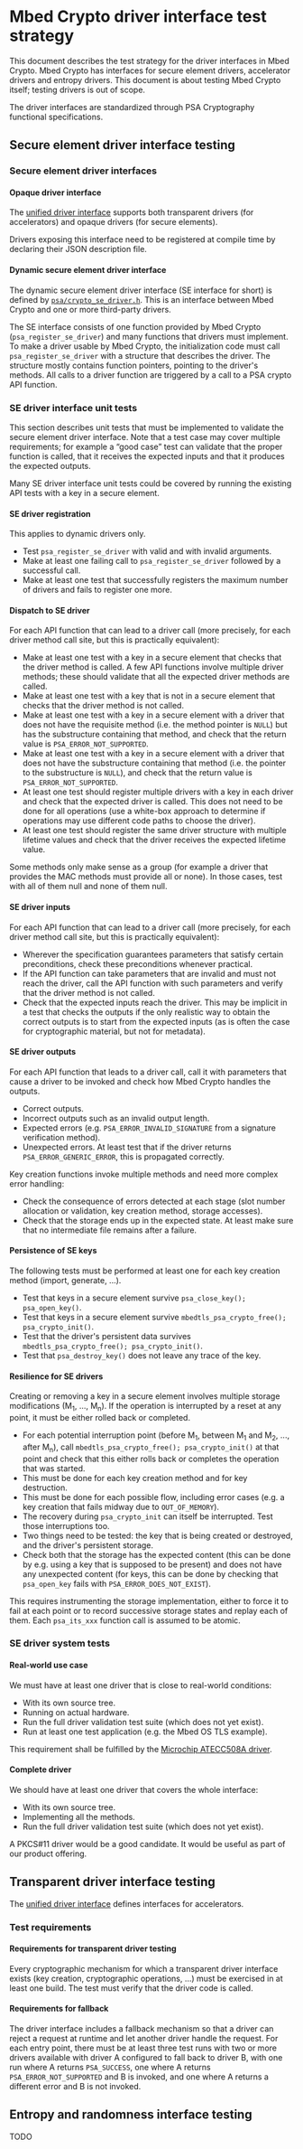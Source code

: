 # Mbed Crypto driver interface test strategy

This document describes the test strategy for the driver interfaces in Mbed Crypto. Mbed Crypto has interfaces for secure element drivers, accelerator drivers and entropy drivers. This document is about testing Mbed Crypto itself; testing drivers is out of scope.

The driver interfaces are standardized through PSA Cryptography functional specifications.

## Secure element driver interface testing

### Secure element driver interfaces

#### Opaque driver interface

The [unified driver interface](../../proposed/psa-driver-interface.md) supports both transparent drivers (for accelerators) and opaque drivers (for secure elements).

Drivers exposing this interface need to be registered at compile time by declaring their JSON description file.

#### Dynamic secure element driver interface

The dynamic secure element driver interface (SE interface for short) is defined by [`psa/crypto_se_driver.h`](../../../include/psa/crypto_se_driver.h). This is an interface between Mbed Crypto and one or more third-party drivers.

The SE interface consists of one function provided by Mbed Crypto (`psa_register_se_driver`) and many functions that drivers must implement. To make a driver usable by Mbed Crypto, the initialization code must call `psa_register_se_driver` with a structure that describes the driver. The structure mostly contains function pointers, pointing to the driver's methods. All calls to a driver function are triggered by a call to a PSA crypto API function.

### SE driver interface unit tests

This section describes unit tests that must be implemented to validate the secure element driver interface. Note that a test case may cover multiple requirements; for example a “good case” test can validate that the proper function is called, that it receives the expected inputs and that it produces the expected outputs.

Many SE driver interface unit tests could be covered by running the existing API tests with a key in a secure element.

#### SE driver registration

This applies to dynamic drivers only.

* Test `psa_register_se_driver` with valid and with invalid arguments.
* Make at least one failing call to `psa_register_se_driver` followed by a successful call.
* Make at least one test that successfully registers the maximum number of drivers and fails to register one more.

#### Dispatch to SE driver

For each API function that can lead to a driver call (more precisely, for each driver method call site, but this is practically equivalent):

* Make at least one test with a key in a secure element that checks that the driver method is called. A few API functions involve multiple driver methods; these should validate that all the expected driver methods are called.
* Make at least one test with a key that is not in a secure element that checks that the driver method is not called.
* Make at least one test with a key in a secure element with a driver that does not have the requisite method (i.e. the method pointer is `NULL`) but has the substructure containing that method, and check that the return value is `PSA_ERROR_NOT_SUPPORTED`.
* Make at least one test with a key in a secure element with a driver that does not have the substructure containing that method (i.e. the pointer to the substructure is `NULL`), and check that the return value is `PSA_ERROR_NOT_SUPPORTED`.
* At least one test should register multiple drivers with a key in each driver and check that the expected driver is called. This does not need to be done for all operations (use a white-box approach to determine if operations may use different code paths to choose the driver).
* At least one test should register the same driver structure with multiple lifetime values and check that the driver receives the expected lifetime value.

Some methods only make sense as a group (for example a driver that provides the MAC methods must provide all or none). In those cases, test with all of them null and none of them null.

#### SE driver inputs

For each API function that can lead to a driver call (more precisely, for each driver method call site, but this is practically equivalent):

* Wherever the specification guarantees parameters that satisfy certain preconditions, check these preconditions whenever practical.
* If the API function can take parameters that are invalid and must not reach the driver, call the API function with such parameters and verify that the driver method is not called.
* Check that the expected inputs reach the driver. This may be implicit in a test that checks the outputs if the only realistic way to obtain the correct outputs is to start from the expected inputs (as is often the case for cryptographic material, but not for metadata).

#### SE driver outputs

For each API function that leads to a driver call, call it with parameters that cause a driver to be invoked and check how Mbed Crypto handles the outputs.

* Correct outputs.
* Incorrect outputs such as an invalid output length.
* Expected errors (e.g. `PSA_ERROR_INVALID_SIGNATURE` from a signature verification method).
* Unexpected errors. At least test that if the driver returns `PSA_ERROR_GENERIC_ERROR`, this is propagated correctly.

Key creation functions invoke multiple methods and need more complex error handling:

* Check the consequence of errors detected at each stage (slot number allocation or validation, key creation method, storage accesses).
* Check that the storage ends up in the expected state. At least make sure that no intermediate file remains after a failure.

#### Persistence of SE keys

The following tests must be performed at least one for each key creation method (import, generate, ...).

* Test that keys in a secure element survive `psa_close_key(); psa_open_key()`.
* Test that keys in a secure element survive `mbedtls_psa_crypto_free(); psa_crypto_init()`.
* Test that the driver's persistent data survives `mbedtls_psa_crypto_free(); psa_crypto_init()`.
* Test that `psa_destroy_key()` does not leave any trace of the key.

#### Resilience for SE drivers

Creating or removing a key in a secure element involves multiple storage modifications (M<sub>1</sub>, ..., M<sub>n</sub>). If the operation is interrupted by a reset at any point, it must be either rolled back or completed.

* For each potential interruption point (before M<sub>1</sub>, between M<sub>1</sub> and M<sub>2</sub>, ..., after M<sub>n</sub>), call `mbedtls_psa_crypto_free(); psa_crypto_init()` at that point and check that this either rolls back or completes the operation that was started.
* This must be done for each key creation method and for key destruction.
* This must be done for each possible flow, including error cases (e.g. a key creation that fails midway due to `OUT_OF_MEMORY`).
* The recovery during `psa_crypto_init` can itself be interrupted. Test those interruptions too.
* Two things need to be tested: the key that is being created or destroyed, and the driver's persistent storage.
* Check both that the storage has the expected content (this can be done by e.g. using a key that is supposed to be present) and does not have any unexpected content (for keys, this can be done by checking that `psa_open_key` fails with `PSA_ERROR_DOES_NOT_EXIST`).

This requires instrumenting the storage implementation, either to force it to fail at each point or to record successive storage states and replay each of them. Each `psa_its_xxx` function call is assumed to be atomic.

### SE driver system tests

#### Real-world use case

We must have at least one driver that is close to real-world conditions:

* With its own source tree.
* Running on actual hardware.
* Run the full driver validation test suite (which does not yet exist).
* Run at least one test application (e.g. the Mbed OS TLS example).

This requirement shall be fulfilled by the [Microchip ATECC508A driver](https://github.com/ARMmbed/mbed-os-atecc608a/).

#### Complete driver

We should have at least one driver that covers the whole interface:

* With its own source tree.
* Implementing all the methods.
* Run the full driver validation test suite (which does not yet exist).

A PKCS#11 driver would be a good candidate. It would be useful as part of our product offering.

## Transparent driver interface testing

The [unified driver interface](../../proposed/psa-driver-interface.md) defines interfaces for accelerators.

### Test requirements

#### Requirements for transparent driver testing

Every cryptographic mechanism for which a transparent driver interface exists (key creation, cryptographic operations, …) must be exercised in at least one build. The test must verify that the driver code is called.

#### Requirements for fallback

The driver interface includes a fallback mechanism so that a driver can reject a request at runtime and let another driver handle the request. For each entry point, there must be at least three test runs with two or more drivers available with driver A configured to fall back to driver B, with one run where A returns `PSA_SUCCESS`, one where A returns `PSA_ERROR_NOT_SUPPORTED` and B is invoked, and one where A returns a different error and B is not invoked.

## Entropy and randomness interface testing

TODO
